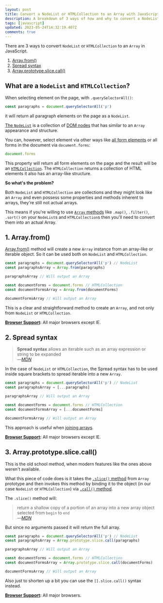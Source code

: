 ```yaml
---
layout: post
title: Convert a NodeList or HTMLCollection to an Array with JavaScript
description: A breakdown of 3 ways of how and why to convert a NodeList or HTMLCollection of elements to an Array with Vanilla JavaScript
tags: [javascript]
updated: 2023-05-24T14:32:19.407Z
comments: true
---
```


There are 3 ways to convert `NodeList` or `HTMLCollection` to an `Array` in JavaScript.

1. [Array.from()](#1-arrayfrom)
2. [Spread syntax](#2-spread-syntax)
3. [Array.prototype.slice.call()](#3-arrayprototypeslicecall)

## What are a `NodeList` and `HTMLCollection`?

When selecting element on the page, with `.querySelectorAll()`:

```javascript
const paragraphs = document.querySelectorAll('p')
```

it will return all paragraph elements on the page as a `NodeList`.

[The `NodeList`](https://developer.mozilla.org/en-US/docs/Web/API/NodeList) is a collection of [DOM nodes](https://developer.mozilla.org/en-US/docs/Glossary/Node/DOM) 
 that has similar to an `Array` appearance and structure.

You can, however, select element via other ways like [all form elements](/get-all-form-elements) or all forms in the document via `document.forms`:

```javascript
document.forms
```
This property will return all form elements on the page and the result will be an [`HTMLCollection`](https://developer.mozilla.org/en-US/docs/Web/API/HTMLCollection). The `HTMLCollection` returns a collection of HTML elements it also has an array-like structure.

**So what's the problem?**

Both `NodeList` and `HTMLCollection` are collections and they might look like an `Array` and even possess some properties and methods inherent to arrays, they're still not actual arrays.

This means if you're willing to use [`Array` methods](https://developer.mozilla.org/en-US/docs/Web/JavaScript/Reference/Global_Objects/Array) like `.map()`, `.filter()`, `.sort()` on your `NodeList`s and `HTMLCollection`s then you'll need to convert them into an actual Array.

## 1. Array.from()

[Array.from()](https://developer.mozilla.org/en-US/docs/Web/JavaScript/Reference/Global_Objects/Array/from) method will create a new `Array` instance from an array-like or iterable object. So it can be used both on `NodeList` and `HTMLCollection`.

```javascript
const paragraphs = document.querySelectorAll('p') // NodeList
const paragraphsArray = Array.from(paragraphs)

paragraphsArray // Will output an Array

const documentForms = document.forms // HTMLCollection
const documentFormsArray = Array.from(documentForms)

documentFormsArray // Will output an Array
```

This is a clear and straightforward method to create an `Array`, and not only from `NodeList` or `HTMLCollection`.

**[Browser Support](https://developer.mozilla.org/en-US/docs/Web/JavaScript/Reference/Global_Objects/Array/from#Browser_compatibility):** All major browsers except IE.

## 2. Spread syntax

<blockquote>
<strong>Spread syntax</strong> allows an iterable such as an array expression or string to be expanded
<br />
&mdash;<cite><a href="https://developer.mozilla.org/en-US/docs/Web/JavaScript/Reference/Operators/Spread_syntax" target="_blank">MDN</a></cite>
</blockquote>

In the case of `NodeList` or `HTMLCollection`, the Spread syntax has to be used inside square brackets to spread iterable into a new `Array`.

```javascript
const paragraphs = document.querySelectorAll('p') // NodeList
const paragraphsArray = [...paragraphs]

paragraphsArray // Will output an Array

const documentForms = document.forms // HTMLCollection
const documentFormsArray = [...documentForms]

documentFormsArray // Will output an Array
```

This approach is useful when [joining arrays](/join-arrays-in-javascript).

**[Browser Support](https://developer.mozilla.org/en-US/docs/Web/JavaScript/Reference/Operators/Spread_syntax#Browser_compatibility):** All major browsers except IE.

## 3. Array.prototype.slice.call()

This is the old school method, when modern features like the ones above weren't available.

What this piece of code does is it takes the [`.slice()` method](https://developer.mozilla.org/en-US/docs/Web/JavaScript/Reference/Global_Objects/Array/slice) from `Array` prototype and then invokes this method by binding it to the object (in our case `NodeList` or `HTMLCollection`) via [`.call()` method](https://developer.mozilla.org/en-US/docs/Web/JavaScript/Reference/Global_Objects/Function/call).

The `.slice()` method will:

<blockquote>
return a shallow copy of a portion of an array into a new array object selected from <code>begin</code> to <code>end</code>
<br />
&mdash;<cite><a href="https://developer.mozilla.org/en-US/docs/Web/JavaScript/Reference/Global_Objects/Array/slice" target="_blank">MDN</a></cite>
</blockquote>


But since no arguments passed it will return the full array.

```javascript
const paragraphs = document.querySelectorAll('p') // NodeList
const paragraphsArray = Array.prototype.slice.call(paragraphs)

paragraphsArray // Will output an Array

const documentForms = document.forms // HTMLCollection
const documentFormsArray = Array.prototype.slice.call(documentForms)

documentFormsArray // Will output an Array
```

Also just to shorten up a bit you can use the `[].slice.call()` syntax instead.

**[Browser Support](https://developer.mozilla.org/en-US/docs/Web/JavaScript/Reference/Global_Objects/Array/slice#Array-like_objects):** All major browsers.